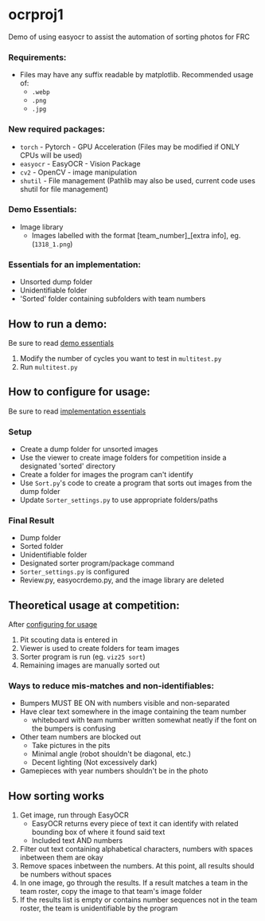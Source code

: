 # ocrproj1

Demo of using easyocr to assist the automation of sorting photos for FRC

### Requirements:
- Files may have any suffix readable by matplotlib. Recommended usage of:
    - ``.webp``
    - ``.png``
    - ``.jpg``

### New required packages:
- ``torch`` - Pytorch - GPU Acceleration (Files may be modified if ONLY CPUs will be used)
- ``easyocr`` - EasyOCR - Vision Package
- ``cv2`` - OpenCV - image manipulation
- ``shutil`` - File management (Pathlib may also be used, current code uses shutil for file management)

### Demo Essentials:
- Image library
    - Images labelled with the format [team_number]_[extra info], eg. (```1318_1.png```)

### Essentials for an implementation:
- Unsorted dump folder
- Unidentifiable folder
- 'Sorted' folder containing subfolders with team numbers

## How to run a demo:
Be sure to read [demo essentials](#demo-essentials)

1. Modify the number of cycles you want to test in ``multitest.py``
2. Run ``multitest.py``

## How to configure for usage:
Be sure to read [implementation essentials](#essentials-for-an-implementation)

### Setup
- Create a dump folder for unsorted images
- Use the viewer to create image folders for competition inside a designated 'sorted' directory
- Create a folder for images the program can't identify
- Use ``Sort.py``'s code to create a program that sorts out images from the dump folder
- Update ``Sorter_settings.py`` to use appropriate folders/paths

### Final Result
- Dump folder
- Sorted folder
- Unidentifiable folder
- Designated sorter program/package command
- ``Sorter_settings.py`` is configured
- Review.py, easyocrdemo.py, and the image library are deleted

## Theoretical usage at competition:
After [configuring for usage](#how-to-configure-for-usage)
1. Pit scouting data is entered in
2. Viewer is used to create folders for team images
3. Sorter program is run (eg. ``viz25 sort``)
4. Remaining images are manually sorted out

### Ways to reduce mis-matches and non-identifiables:
- Bumpers MUST BE ON with numbers visible and non-separated
- Have clear text somewhere in the image containing the team number
    - whiteboard with team number written somewhat neatly if the font on the bumpers is confusing
- Other team numbers are blocked out
    - Take pictures in the pits
    - Minimal angle (robot shouldn't be diagonal, etc.)
    - Decent lighting (Not excessively dark)
- Gamepieces with year numbers shouldn't be in the photo

## How sorting works
1. Get image, run through EasyOCR
    - EasyOCR returns every piece of text it can identify with related bounding box of where it found said text
    - Included text AND numbers
2. Filter out text containing alphabetical characters, numbers with spaces inbetween them are okay
3. Remove spaces inbetween the numbers. At this point, all results should be numbers without spaces
4. In one image, go through the results. If a result matches a team in the team roster, copy the image to that team's image folder
5. If the results list is empty or contains number sequences not in the team roster, the team is unidentifiable by the program

    
